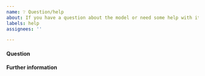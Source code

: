 ```yaml
---
name: ❔ Question/help
about: If you have a question about the model or need some help with its use.  
labels: help
assignees: ''

---
```

<!-- Note: Based on issue templates for standard-GEMs (e.g., Human-GEM, Yeast-GEM). -->

<!-- Note: Please search to see if an issue already exists for the bug you encountered. -->

#### Question 
<!-- Write down your concise question. If you have run into a problem with the model, or have a specific suggestion on how to change the model, it is better to use the "Bug report" or "Propose curation" issue types (link to change this is above "Title").  -->

#### Further information 
<!-- Provide any further information that might be useful to consider. Any links or references that may help to answer your question?  -->
